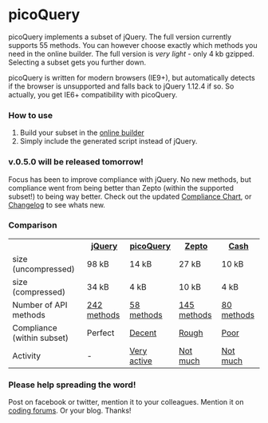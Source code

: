 # picoQuery
picoQuery implements a subset of jQuery. The full version currently supports 55 methods. You can however choose exactly which methods you need in the online builder. The full version is *very light* - only 4 kb gzipped. Selecting a subset gets you further down.

picoQuery is written for modern browsers (IE9+), but automatically detects if the browser is unsupported and falls back to jQuery 1.12.4 if so. So actually, you get IE6+ compatibility with picoQuery.

### How to use

1. Build your subset in the [online builder](/builder/)<br>
2. Simply include the generated script instead of jQuery.

### v.0.5.0 will be released tomorrow!
Focus has been to improve compliance with jQuery. No new methods, but compliance went from being better than Zepto (within the supported subset!) to being way better. Check out the updated [Compliance Chart](/compliance_chart), or [Changelog](/changelog) to see whats new.

### Comparison
<!--
<table class="comparison">
<tr>
<th>framework</th>
<th>gzip</th>
<th>#methods</th>
<th>Compliance within subset</th>
<th>Activity</th>
</tr>
<tr>
<td>jQuery 1.12.4</td>
<td title="98.1 kb minified without compression, 33.8 kb gzipped">34 kB</td>
<td><a href="/subsets" title="148 instance methods + 94 class methods. Click to see which">242</a></td>
<td>Perfect, by definition</td>
<td></td>
</tr>
<tr>
<td><a href="http://picoquery.com">picoQuery 0.5.0</a> (full)</td>
<td title="11.7 kB minified without compression, 3.7 kB gzipped">4 kB</td>
<td><a href="/subsets" title="52 instance methods + 5 class methods. Click to see which">57</a></td>
<td><a href="/compliance_chart" title="78% of the methods are fully or approximately implemented. 22% are only partially implemented. Click to see compliance chart">Decent</a></td>
<td><a href="https://github.com/rosell-dk/picoQuery/graphs/commit-activity">Very active</a></td>
</tr>
<tr>
<td><a href="https://github.com/madrobby/zepto" title="Click to go to github page. There is also a webpage zeptojs.com">Zepto 1.2.0</a></td>
<td title="26.6 kB minified without compression, 9.8 kB gzipped">10 kB</td>
<td><a href="/subsets" title="112 instance methods + 33 class methods. Click to see which">145</a></td>
<td><a href="/compliance_chart" title="39% of the methods we have examined are fully or approximately implemented. 61% are only partially implemented. Click to see compliance chart">Rough</a></td>
<td><a href="https://github.com/madrobby/zepto/graphs/commit-activity">Not much</a></td>
</tr>
<tr>
<td><a href="https://github.com/kenwheeler/cash" title="Click to go to github page">Cash 1.3.0</a></td>
<td title="9.7 kB minified without compression, 3.6 kB gzipped">4 kB</td>
<td><a href="/subsets" title="67 instance methods + 13 class methods. Click to see which">80</a></td>
<td><a href="/compliance_chart" title="17% of the methods we have examined are fully or approximately implemented. 83% are only partially implemented. Click for details">Poor</a></td>
<td><a href="https://github.com/kenwheeler/cash/graphs/commit-activity">Not much</a></td>
</tr>
</table>
-->

<table class="comparison-flip">
<tr>
  <td></td>
  <th><a href="http://jquery.com" title="jQuery 1.12.4">jQuery</a></th>
  <th><a href="http://picoquery.com" title="FULL VERSION">picoQuery</a></th>
  <th><a href="https://github.com/madrobby/zepto" title="Click to go to github page. There is also a webpage zeptojs.com" title="Zepto 1.2.0">Zepto</a></th>
  <th><a href="https://github.com/kenwheeler/cash" title="Click to go to github page" title="Cash 1.3.0">Cash</a></th>
</tr>
<tr>
  <td>size (uncompressed)</td>
  <td title="98.1 kb minified without compression, 33.8 kb gzipped">98 kB</td>
  <td title="14 kB minified without compression, 4.3 kB gzipped">14 kB</td>
  <td title="26.6 kB minified without compression, 9.8 kB gzipped">27 kB</td>
  <td title="9.7 kB minified without compression, 3.6 kB gzipped">10 kB</td>
</tr>
<tr>
  <td>size (compressed)</td>
  <td title="98.1 kb minified without compression, 33.8 kb gzipped">34 kB</td>
  <td title="14 kB minified without compression, 4.3 kB gzipped">4 kB</td>
  <td title="26.6 kB minified without compression, 9.8 kB gzipped">10 kB</td>
  <td title="9.7 kB minified without compression, 3.6 kB gzipped">4 kB</td>
</tr>
<tr>
  <td>Number of API methods</td>
  <td><a href="/subsets" title="148 instance methods + 94 class methods. Click to see which">242 methods</a></td>
  <td><a href="/subsets" title="53 instance methods + 5 class methods. Click to see which">58 methods</a></td>
  <td><a href="/subsets" title="112 instance methods + 33 class methods. Click to see which">145 methods</a></td>
  <td><a href="/subsets" title="67 instance methods + 13 class methods. Click to see which">80 methods</a></td>
</tr>
<tr>
  <td>Compliance (within subset)</td>
  <td title="Perfect, by definition">Perfect</td>
  <td><a href="/compliance_chart" title="78% of the methods are fully or approximately implemented. 22% are only partially implemented. Click to see compliance chart">Decent</a></td>
  <td><a href="/compliance_chart" title="39% of the methods we have examined are fully or approximately implemented. 61% are only partially implemented. Click to see compliance chart">Rough</a></td>
  <td><a href="/compliance_chart" title="17% of the methods we have examined are fully or approximately implemented. 83% are only partially implemented. Click for details">Poor</a></td>
</tr>

<tr>
  <td>Activity</td>
  <td>-</td>
  <td><a href="https://github.com/rosell-dk/picoQuery/graphs/commit-activity" title="Click to see graph on github">Very active</a></td>
  <td><a href="https://github.com/madrobby/zepto/graphs/commit-activity" title="Click to see graph on github">Not much</a></td>
  <td><a href="https://github.com/kenwheeler/cash/graphs/commit-activity" title="Click to see graph on github">Not much</a></td>
</tr>
</table>

### Please help spreading the word!
Post on facebook or twitter, mention it to your colleagues. Mention it on [coding forums](http://stackoverflow.com/search?tab=active&q=zepto). Or your blog. Thanks!




